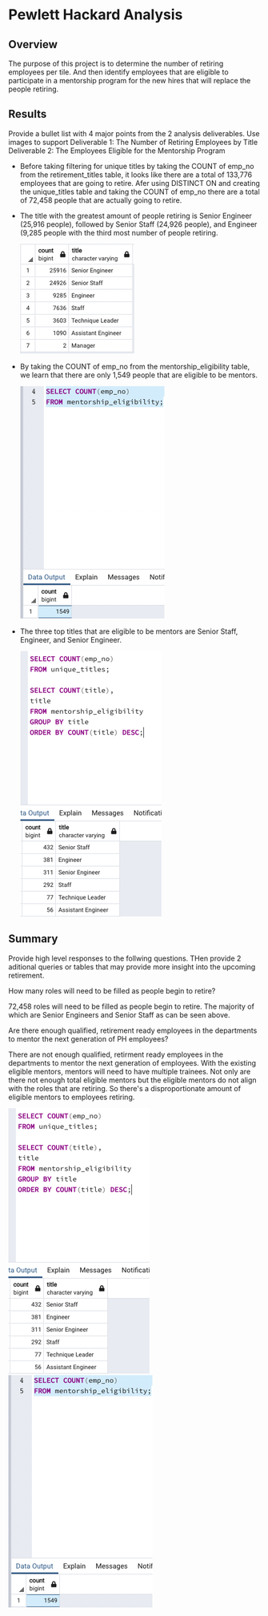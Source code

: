 # Pewlett Hackard Analysis

## Overview

  The purpose of this project is to determine the number of retiring employees per tile. And then identify employees that are eligible to participate in a mentorship program for the new hires that will replace the people retiring. 

## Results

Provide a bullet list with 4 major points from the 2 analysis deliverables. Use images to support
Deliverable 1: The Number of Retiring Employees by Title
Deliverable 2: The Employees Eligible for the Mentorship Program

- Before taking filtering for unique titles by taking the COUNT of emp_no from the retirement_titles table, it looks like there are a total of 133,776 employees
  that are going to retire. Afer using DISTINCT ON and creating the unique_titles table and taking the COUNT of emp_no there are a total of 72,458 people that 
  are actually going to retire. 

- The title with the greatest amount of people retiring is Senior Engineer (25,916 people), followed by Senior Staff (24,926 people), and Engineer (9,285 people
  with the third most number of people retiring.
  
  ![](/Resources/retiring_titles.png)

- By taking the COUNT of emp_no from the mentorship_eligibility table, we learn that there are only 1,549 people that are eligible to be mentors.

  ![](/Resources/mentorship_count.png)
  
- The three top titles that are eligible to be mentors are Senior Staff, Engineer, and Senior Engineer.

  ![](/Resources/mentor_titles_count.png)
  


## Summary

Provide high level responses to the follwing questions. THen provide 2 aditional queries or tables that may provide more insight into the upcoming retirement.

How many roles will need to be filled as people begin to retire?

72,458 roles will need to be filled as people begin to retire. The majority of which are Senior Engineers and Senior Staff as can be seen above. 

Are there enough qualified, retirement ready employees in the departments to mentor the next generation of PH employees?

There are not enough qualified, retirment ready employees in the departments to mentor the next generation of employees. With the existing eligible mentors, mentors will need to have multiple trainees. Not only are there not enough total eligible mentors but the eligible mentors do not align with the roles that are retiring. So there's a disproportionate amount of eligible mentors to employees retiring.

![](/Resources/mentor_titles_count.png)
![](/Resources/mentorship_count.png)
